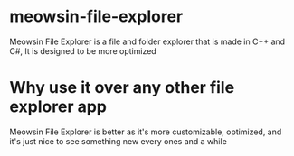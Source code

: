# meowsin-file-explorer
Meowsin File Explorer is a file and folder explorer that is made in C++ and C#, It is designed to be more optimized
# Why use it over any other file explorer app
Meowsin File Explorer is better as it's more customizable, optimized, and it's just nice to see something new every ones and a while
